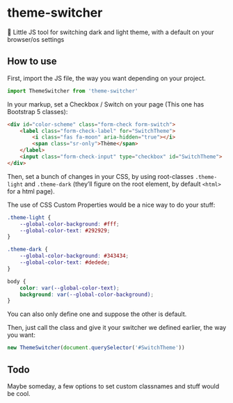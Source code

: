 # theme-switcher
🌙 Little JS tool for switching dark and light theme, with a default on your browser/os settings

## How to use

First, import the JS file, the way you want depending on your project.

```javascript
import ThemeSwitcher from 'theme-switcher'
```

In your markup, set a Checkbox / Switch on your page (This one has Bootstrap 5 classes):

```html
<div id="color-scheme" class="form-check form-switch">
	<label class="form-check-label" for="SwitchTheme">
		<i class="fas fa-moon" aria-hidden="true"></i>
		<span class="sr-only">Thème</span>
	</label>
	<input class="form-check-input" type="checkbox" id="SwitchTheme">
</div>
```

Then, set a bunch of changes in your CSS, by using root-classes `.theme-light` and `.theme-dark` (they’ll figure on the root element, by default `<html>` for a html page).

The use of CSS Custom Properties would be a nice way to do your stuff:

```css
.theme-light {
	--global-color-background: #fff;
	--global-color-text: #292929;
}

.theme-dark {
	--global-color-background: #343434;
	--global-color-text: #dedede;
}

body {
	color: var(--global-color-text);
	background: var(--global-color-background);
}
```

You can also only define one and suppose the other is default.

Then, just call the class and give it your switcher we defined earlier, the way you want:

```javascript
new ThemeSwitcher(document.querySelector('#SwitchTheme'))
```

## Todo

Maybe someday, a few options to set custom classnames and stuff would be cool.
